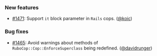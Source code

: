 ### New features

* [#1471](https://github.com/rubocop/rubocop-rails/pull/1471): Support `it` block parameter in `Rails` cops. ([@koic][])

### Bug fixes

* [#1465](https://github.com/rubocop/rubocop-rails/issues/1465): Avoid warnings about methods of `RuboCop::Cop::EnforceSuperclass` being redefined. ([@davidrunger][])

[@koic]: https://github.com/koic
[@davidrunger]: https://github.com/davidrunger
